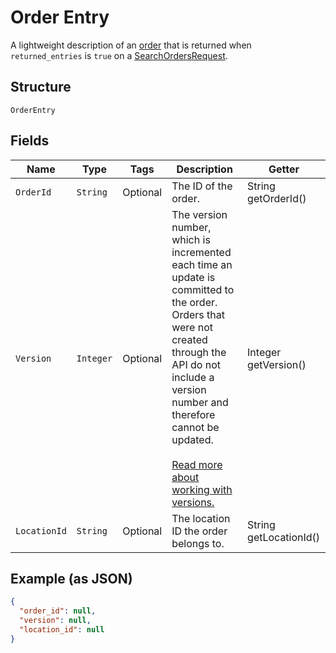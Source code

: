 
# Order Entry

A lightweight description of an [order](../../doc/models/order.md) that is returned when
`returned_entries` is `true` on a [SearchOrdersRequest](../../doc/api/orders.md#search-orders).

## Structure

`OrderEntry`

## Fields

| Name | Type | Tags | Description | Getter |
|  --- | --- | --- | --- | --- |
| `OrderId` | `String` | Optional | The ID of the order. | String getOrderId() |
| `Version` | `Integer` | Optional | The version number, which is incremented each time an update is committed to the order.<br>Orders that were not created through the API do not include a version number and<br>therefore cannot be updated.<br><br>[Read more about working with versions.](https://developer.squareup.com/docs/orders-api/manage-orders#update-orders) | Integer getVersion() |
| `LocationId` | `String` | Optional | The location ID the order belongs to. | String getLocationId() |

## Example (as JSON)

```json
{
  "order_id": null,
  "version": null,
  "location_id": null
}
```

